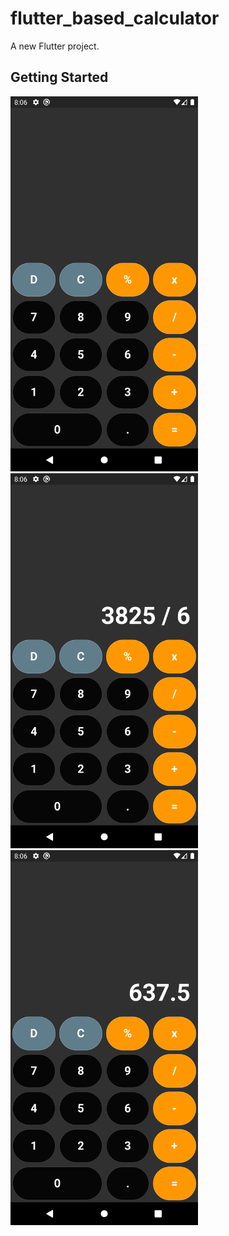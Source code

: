 # flutter_based_calculator

A new Flutter project.

## Getting Started

<img src="https://github.com/KiyaTilahun/Simple_calculator_flutter/blob/master/screenshoot/1.png" width=300 height=600/>
<img src="https://github.com/KiyaTilahun/Simple_calculator_flutter/blob/master/screenshoot/2.png" width=300 height=600/>
<img src="https://github.com/KiyaTilahun/Simple_calculator_flutter/blob/master/screenshoot/3.png" width=300 height=600/>
